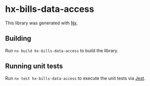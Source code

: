 # hx-bills-data-access

This library was generated with [Nx](https://nx.dev).

## Building

Run `nx build hx-bills-data-access` to build the library.

## Running unit tests

Run `nx test hx-bills-data-access` to execute the unit tests via [Jest](https://jestjs.io).
